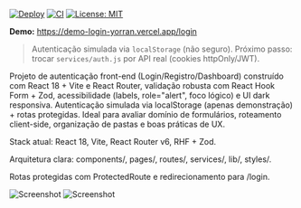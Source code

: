 [![Deploy](https://img.shields.io/badge/Vercel-deployed-000?logo=vercel)](https://SEU-PROJ.vercel.app)
[![CI](https://github.com/yorrangodoy/vite-react-auth-spa/actions/workflows/ci.yml/badge.svg)](https://github.com/yorrangodoy/vite-react-auth-spa/actions/workflows/ci.yml)
[![License: MIT](https://img.shields.io/badge/License-MIT-yellow.svg)](LICENSE)

**Demo:** https://demo-login-yorran.vercel.app/login

> Autenticação simulada via `localStorage` (não seguro). Próximo passo: trocar `services/auth.js` por API real (cookies httpOnly/JWT).

Projeto de autenticação front-end (Login/Registro/Dashboard) construído com React 18 + Vite e React Router, validação robusta com React Hook Form + Zod, acessibilidade (labels, role="alert", foco lógico) e UI dark responsiva. Autenticação simulada via localStorage (apenas demonstração) + rotas protegidas. Ideal para avaliar domínio de formulários, roteamento client-side, organização de pastas e boas práticas de UX.

Stack atual: React 18, Vite, React Router v6, RHF + Zod.

Arquitetura clara: components/, pages/, routes/, services/, lib/, styles/.

Rotas protegidas com ProtectedRoute e redirecionamento para /login.


![Screenshot](./login.png)
![Screenshot](./register.png)


